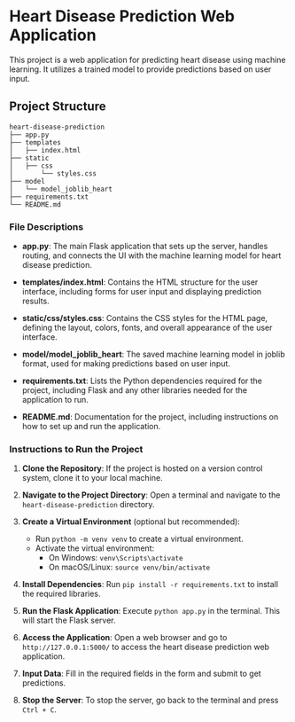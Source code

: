 # Heart Disease Prediction Web Application

This project is a web application for predicting heart disease using machine learning. It utilizes a trained model to provide predictions based on user input.

## Project Structure

```
heart-disease-prediction
├── app.py
├── templates
│   ├── index.html
├── static
│   ├── css
│       └── styles.css
├── model
│   └── model_joblib_heart
├── requirements.txt
└── README.md
```

### File Descriptions

- **app.py**: The main Flask application that sets up the server, handles routing, and connects the UI with the machine learning model for heart disease prediction.

- **templates/index.html**: Contains the HTML structure for the user interface, including forms for user input and displaying prediction results.

- **static/css/styles.css**: Contains the CSS styles for the HTML page, defining the layout, colors, fonts, and overall appearance of the user interface.

- **model/model_joblib_heart**: The saved machine learning model in joblib format, used for making predictions based on user input.

- **requirements.txt**: Lists the Python dependencies required for the project, including Flask and any other libraries needed for the application to run.

- **README.md**: Documentation for the project, including instructions on how to set up and run the application.

### Instructions to Run the Project

1. **Clone the Repository**: If the project is hosted on a version control system, clone it to your local machine.

2. **Navigate to the Project Directory**: Open a terminal and navigate to the `heart-disease-prediction` directory.

3. **Create a Virtual Environment** (optional but recommended):
   - Run `python -m venv venv` to create a virtual environment.
   - Activate the virtual environment:
     - On Windows: `venv\Scripts\activate`
     - On macOS/Linux: `source venv/bin/activate`

4. **Install Dependencies**: Run `pip install -r requirements.txt` to install the required libraries.

5. **Run the Flask Application**: Execute `python app.py` in the terminal. This will start the Flask server.

6. **Access the Application**: Open a web browser and go to `http://127.0.0.1:5000/` to access the heart disease prediction web application.

7. **Input Data**: Fill in the required fields in the form and submit to get predictions.

8. **Stop the Server**: To stop the server, go back to the terminal and press `Ctrl + C`.